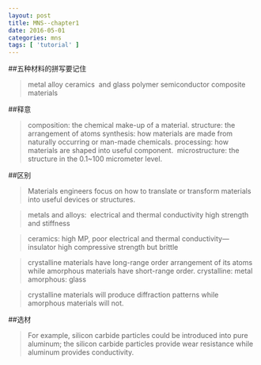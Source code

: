 ```yaml
---
layout: post
title: MNS--chapter1
date: 2016-05-01
categories: mns
tags: [ 'tutorial' ]
---
```

##五种材料的拼写要记住
>metal alloy
>ceramics  and glass
>polymer
>semiconductor
>composite materials

##释意
>composition: the chemical make-up of a material.
structure: the arrangement of atoms
synthesis: how materials are made from naturally occurring or man-made chemicals.
processing: how materials are shaped into useful component. 
microstructure: the structure in the 0.1~100
micrometer level.

##区别
>Materials engineers focus on how to translate or transform materials into useful devices or structures.

>metals and alloys: 
electrical and thermal conductivity
high strength and stiffness

>ceramics:
high MP, poor electrical and thermal conductivity— insulator
high compressive strength but brittle

>crystalline materials have long-range order arrangement of its atoms while amorphous materials have short-range order.
crystalline: metal
amorphous: glass

>crystalline materials will produce diffraction patterns while amorphous materials will not.

##选材
>For example, silicon carbide particles could be introduced into pure aluminum; the silicon carbide particles provide wear resistance while aluminum provides conductivity. 